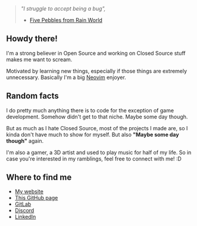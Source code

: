 > *"I struggle to accept being a bug",*
> - [Five Pebbles from Rain World](https://rainworld.miraheze.org/wiki/SI_top)

## Howdy there! 
I'm a strong believer in Open Source and working on Closed Source stuff makes me want to scream.

Motivated by learning new things, especially if those things are extremely unnecessary. Basically I'm a big [Neovim](https://neovim.io/) enjoyer.

## Random facts
I do pretty much anything there is to code for the exception of game development. Somehow didn't get to that niche. Maybe some day though.

But as much as I hate Closed Source, most of the projects I made are, so I kinda don't have much to show for myself. But also **"Maybe some day though"** again.

I'm also a gamer, a 3D artist and used to play music for half of my life. So in case you're interested in my ramblings, feel free to connect with me! :D

## Where to find me

- [My website](https://little-kiwi.net/)
- [This GitHub page](https://github.com/KiwiPetal)
- [GitLab](https://gitlab.com/KiwiPetal)
- [Discord](https://discordlookup.com/user/258571406302773251)
- [LinkedIn](https://linkedin.com/in/kiwipetal)
